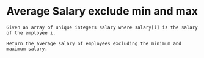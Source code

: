 # Average Salary exclude min and max
```
Given an array of unique integers salary where salary[i] is the salary of the employee i.

Return the average salary of employees excluding the minimum and maximum salary.

```